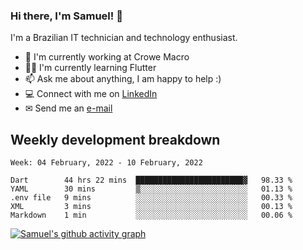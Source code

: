 ### Hi there, I'm Samuel! 👋

I'm a Brazilian IT technician and technology enthusiast.

- 🏢 I'm currently working at Crowe Macro
- 👨‍💻 I'm currently learning Flutter
- 📫 Ask me about anything, I am happy to help :)
- 💻 Connect with me on [LinkedIn](https://www.linkedin.com/in/samuel-s-marques/)
- ✉ Send me an [e-mail](mailto:samuel.s.marques@protonmail.com)

## Weekly development breakdown
<!--START_SECTION:waka-->
```text
Week: 04 February, 2022 - 10 February, 2022

Dart        44 hrs 22 mins  ████████████████████████▓   98.33 % 
YAML        30 mins         ▒░░░░░░░░░░░░░░░░░░░░░░░░   01.13 % 
.env file   9 mins          ░░░░░░░░░░░░░░░░░░░░░░░░░   00.33 % 
XML         3 mins          ░░░░░░░░░░░░░░░░░░░░░░░░░   00.13 % 
Markdown    1 min           ░░░░░░░░░░░░░░░░░░░░░░░░░   00.06 % 
```
<!--END_SECTION:waka-->

[![Samuel's github activity graph](https://activity-graph.herokuapp.com/graph?username=samuel-s-marques&theme=react-dark)](https://github.com/samuel-s-marques)
